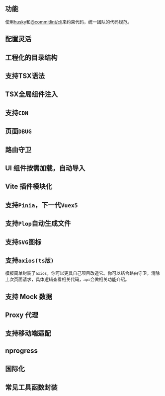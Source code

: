 ## 功能

使用[husky](https://github.com/typicode/husky)和[@commitlint/cli](https://commitlint.js.org/)来约束代码，统一团队的代码规范。

## 配置灵活

## 工程化的目录结构

## 支持TSX语法

## TSX全局组件注入

## 支持`CDN`

## 页面`DBUG`

## 路由守卫

## UI 组件按需加载，自动导入

## Vite 插件模块化

## 支持`Pinia`，下一代`Vuex5`

## 支持`Plop`自动生成文件

## 支持`SVG`图标

## 支持`axios(ts版)`

模板简单封装了`axios`，你可以更具自己项目改造它。你可以结合路由守卫，清除上次页面请求，具体逻辑查看相关代码，`api`会做相关功能介绍。

## 支持 Mock 数据

## Proxy 代理

## 支持移动端适配

## nprogress

## 国际化

## 常见工具函数封装
